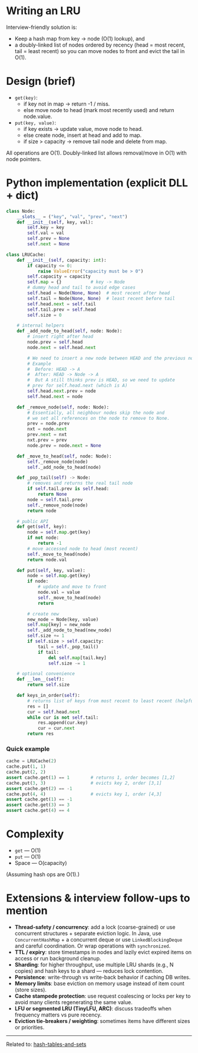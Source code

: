 # Writing an LRU

Interview-friendly solution is:
- Keep a hash map from key → node (O(1) lookup), and
- a doubly-linked list of nodes ordered by recency (head = most recent, tail = least recent) so you can move nodes to front and evict the tail in O(1).


# Design (brief)

* `get(key)`:
  * if key not in map → return -1 / miss.
  * else move node to head (mark most recently used) and return node.value.
* `put(key, value)`:
  * if key exists → update value, move node to head.
  * else create node, insert at head and add to map.
  * if size > capacity → remove tail node and delete from map.

All operations are O(1). Doubly-linked list allows removal/move in O(1) with node pointers.

# Python implementation (explicit DLL + dict)

```python
class Node:
    __slots__ = ("key", "val", "prev", "next")
    def __init__(self, key, val):
        self.key = key
        self.val = val
        self.prev = None
        self.next = None

class LRUCache:
    def __init__(self, capacity: int):
        if capacity <= 0:
            raise ValueError("capacity must be > 0")
        self.capacity = capacity
        self.map = {}           # key -> Node
        # dummy head and tail to avoid edge cases
        self.head = Node(None, None)  # most recent after head
        self.tail = Node(None, None)  # least recent before tail
        self.head.next = self.tail
        self.tail.prev = self.head
        self.size = 0

    # internal helpers
    def _add_node_to_head(self, node: Node):
        # insert right after head
        node.prev = self.head
        node.next = self.head.next

        # We need to insert a new node between HEAD and the previous node
        # Example
        #  Before: HEAD -> A
        #  After: HEAD -> Node -> A
        #  But A still thinks prev is HEAD, so we need to update 
        # prev for self.head.next (which is A) 
        self.head.next.prev = node
        self.head.next = node

    def _remove_node(self, node: Node):
        # Essentially, all neighbour nodes skip the node and 
        # we set all references on the node to remove to None.
        prev = node.prev
        nxt = node.next
        prev.next = nxt
        nxt.prev = prev
        node.prev = node.next = None

    def _move_to_head(self, node: Node):
        self._remove_node(node)
        self._add_node_to_head(node)

    def _pop_tail(self) -> Node:
        # removes and returns the real tail node
        if self.tail.prev is self.head:
            return None
        node = self.tail.prev
        self._remove_node(node)
        return node

    # public API
    def get(self, key):
        node = self.map.get(key)
        if not node:
            return -1
        # move accessed node to head (most recent)
        self._move_to_head(node)
        return node.val

    def put(self, key, value):
        node = self.map.get(key)
        if node:
            # update and move to front
            node.val = value
            self._move_to_head(node)
            return

        # create new
        new_node = Node(key, value)
        self.map[key] = new_node
        self._add_node_to_head(new_node)
        self.size += 1
        if self.size > self.capacity:
            tail = self._pop_tail()
            if tail:
                del self.map[tail.key]
                self.size -= 1

    # optional convenience
    def __len__(self):
        return self.size

    def keys_in_order(self):
        # returns list of keys from most recent to least recent (helpful for tests)
        res = []
        cur = self.head.next
        while cur is not self.tail:
            res.append(cur.key)
            cur = cur.next
        return res
```

### Quick example

```python
cache = LRUCache(2)
cache.put(1, 1)
cache.put(2, 2)
assert cache.get(1) == 1        # returns 1, order becomes [1,2]
cache.put(3, 3)                 # evicts key 2, order [3,1]
assert cache.get(2) == -1
cache.put(4, 4)                 # evicts key 1, order [4,3]
assert cache.get(1) == -1
assert cache.get(3) == 3
assert cache.get(4) == 4
```


# Complexity

* `get` — O(1)
* `put` — O(1)
* Space — O(capacity)

(Assuming hash ops are O(1).)


# Extensions & interview follow-ups to mention

* **Thread-safety / concurrency**: add a lock (coarse-grained) or use concurrent structures + separate eviction logic. In Java, use `ConcurrentHashMap` + a concurrent deque or use `LinkedBlockingDeque` and careful coordination. Or wrap operations with `synchronized`.
* **TTL / expiry**: store timestamps in nodes and lazily evict expired items on access or run background cleanup.
* **Sharding**: for higher throughput, use multiple LRU shards (e.g., N copies) and hash keys to a shard — reduces lock contention.
* **Persistence**: write-through vs write-back behavior if caching DB writes.
* **Memory limits**: base eviction on memory usage instead of item count (store sizes).
* **Cache stampede protection**: use request coalescing or locks per key to avoid many clients regenerating the same value.
* **LFU or segmented LRU (TinyLFU, ARC)**: discuss tradeoffs when frequency matters vs pure recency.
* **Eviction tie-breakers / weighting**: sometimes items have different sizes or priorities.

<hr>

Related to: [hash-tables-and-sets](hash-tables-and-sets)